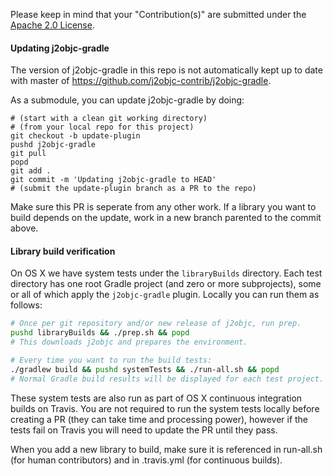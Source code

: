 Please keep in mind that your "Contribution(s)" are submitted under
the [Apache 2.0 License](LICENSE).

#### Updating j2objc-gradle
The version of j2objc-gradle in this repo is not automatically kept up
to date with master of https://github.com/j2objc-contrib/j2objc-gradle.

As a submodule, you can update j2objc-gradle by doing:

```shell
# (start with a clean git working directory)
# (from your local repo for this project)
git checkout -b update-plugin
pushd j2objc-gradle
git pull
popd
git add .
git commit -m 'Updating j2objc-gradle to HEAD'
# (submit the update-plugin branch as a PR to the repo)
```

Make sure this PR is seperate from any other work.  If a library you want
to build depends on the update, work in a new branch parented to the commit
above.

#### Library build verification

On OS X we have system tests under the `libraryBuilds` directory.  Each test directory
has one root Gradle project (and zero or more subprojects), some or all of which apply the
`j2objc-gradle` plugin.  Locally you can run them as follows:

```sh
# Once per git repository and/or new release of j2objc, run prep.
pushd libraryBuilds && ./prep.sh && popd
# This downloads j2objc and prepares the environment.

# Every time you want to run the build tests:
./gradlew build && pushd systemTests && ./run-all.sh && popd
# Normal Gradle build results will be displayed for each test project.
```

These system tests are also run as part of OS X continuous integration builds on Travis.
You are not required to run the system tests locally before creating a PR (they can take
time and processing power), however if the tests fail on Travis you will need to update
the PR until they pass.

When you add a new library to build, make sure it is referenced in run-all.sh (for
human contributors) and in .travis.yml (for continuous builds).

